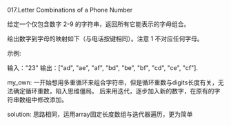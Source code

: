 017.Letter Combinations of a Phone Number

给定一个仅包含数字 2-9 的字符串，返回所有它能表示的字母组合。

给出数字到字母的映射如下（与电话按键相同）。注意 1 不对应任何字母。



示例:

输入："23"
输出：["ad", "ae", "af", "bd", "be", "bf", "cd", "ce", "cf"].

my_own:
一开始想用多重循环来组合字符串，但是循环重数与digits长度有关，无法确定循环重数，陷入思维僵局。
后来用迭代，逐步加入新的数字，在原有的字符串数组中修改添加。

solution:
思路相同，运用array固定长度数组与迭代器遍历，更为简单